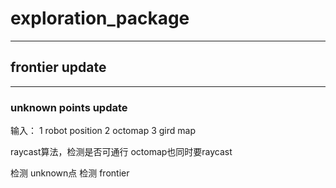 # exploration_package
---
## frontier update
---
### unknown points update

输入：
1 robot position
2 octomap
3 gird map


raycast算法，检测是否可通行
octomap也同时要raycast


检测 unknown点
检测 frontier


